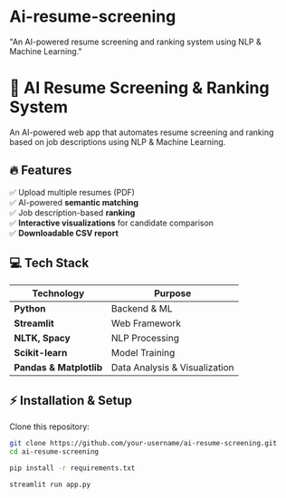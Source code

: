 # Ai-resume-screening
"An AI-powered resume screening and ranking system using NLP &amp; Machine Learning."

# 🚀 AI Resume Screening & Ranking System  

An AI-powered web app that automates resume screening and ranking based on job descriptions using NLP & Machine Learning.


## 🔥 Features
✅ Upload multiple resumes (PDF)  
✅ AI-powered **semantic matching**  
✅ Job description-based **ranking**  
✅ **Interactive visualizations** for candidate comparison  
✅ **Downloadable CSV report**  

## 💻 Tech Stack
| Technology    | Purpose |
|--------------|---------|
| **Python**   | Backend & ML |
| **Streamlit** | Web Framework |
| **NLTK, Spacy** | NLP Processing |
| **Scikit-learn** | Model Training |
| **Pandas & Matplotlib** | Data Analysis & Visualization |

## ⚡ Installation & Setup
Clone this repository:
```sh
git clone https://github.com/your-username/ai-resume-screening.git
cd ai-resume-screening

pip install -r requirements.txt

streamlit run app.py


